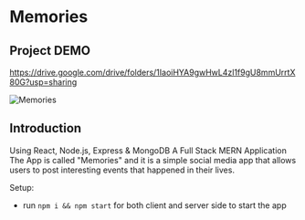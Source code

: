 # Memories


## Project DEMO
https://drive.google.com/drive/folders/1IaoiHYA9gwHwL4zl1f9gU8mmUrrtX80G?usp=sharing


![Memories](https://i.ibb.co/Z8Y0CJv/Screenshot-2020-10-30-at-11-10-04.png)

## Introduction

Using React, Node.js, Express & MongoDB 
A Full Stack MERN Application 
The App is called "Memories" and it is a simple social media app that allows users to post interesting events that happened in their lives.


Setup:
- run ```npm i && npm start``` for both client and server side to start the app
